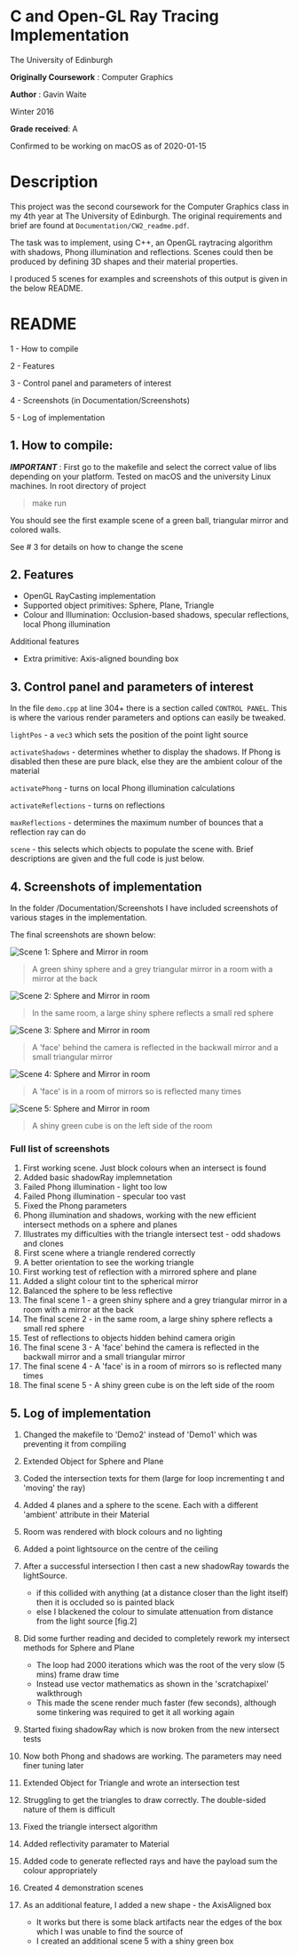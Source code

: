 # C and Open-GL Ray Tracing Implementation

The University of Edinburgh

**Originally Coursework** : Computer Graphics

**Author** : Gavin Waite

Winter 2016

**Grade received**: A 

Confirmed to be working on macOS as of 2020-01-15

# Description

This project was the second coursework for the Computer Graphics class in my 4th year at The University of Edinburgh. The original requirements and brief are found at `Documentation/CW2_readme.pdf`.

The task was to implement, using C++, an OpenGL raytracing algorithm with shadows, Phong illumination and reflections. Scenes could then be produced by defining 3D shapes and their material properties.

I produced 5 scenes for examples and screenshots of this output is given in the below README.

# README
1 - How to compile

2 - Features

3 - Control panel and parameters of interest

4 - Screenshots (in Documentation/Screenshots)

5 - Log of implementation

## 1. How to compile:

***IMPORTANT*** : First go to the makefile and select the correct value of libs depending on your platform. Tested on macOS and the university Linux machines.
In root directory of project

> make run

You should see the first example scene of a green ball, triangular mirror and colored walls.

See # 3 for details on how to change the scene

## 2. Features

- OpenGL RayCasting implementation
- Supported object primitives: Sphere, Plane, Triangle
- Colour and Illumination: Occlusion-based shadows, specular reflections, local Phong illumination

Additional features
- Extra primitive: Axis-aligned bounding box

## 3. Control panel and parameters of interest

In the file `demo.cpp` at line 304+ there is a section called `CONTROL PANEL`.
This is where the various render parameters and options can easily be tweaked.

`lightPos` - a `vec3` which sets the position of the point light source

`activateShadows` - determines whether to display the shadows. If Phong is disabled then these are pure black, else they are the ambient colour of the material

`activatePhong` - turns on local Phong illumination calculations

`activateReflections` - turns on reflections

`maxReflections` - determines the maximum number of bounces that a reflection ray can do

`scene` - this selects which objects to populate the scene with. Brief descriptions are given and the full code is just below.

## 4. Screenshots of implementation

In the folder /Documentation/Screenshots I have included screenshots of various stages in the implementation.

The final screenshots are shown below:

![Scene 1: Sphere and Mirror in room](Documentation/Screenshots/13_FinalScene1.png)

>A green shiny sphere and a grey triangular mirror in a room with a mirror at the back

![Scene 2: Sphere and Mirror in room](Documentation/Screenshots/14_FinalScene2.png)

> In the same room, a large shiny sphere reflects a small red sphere

![Scene 3: Sphere and Mirror in room](Documentation/Screenshots/16_FinalScene3.png)

> A 'face' behind the camera is reflected in the backwall mirror and a small triangular mirror

![Scene 4: Sphere and Mirror in room](Documentation/Screenshots/17_FinalScene4.png)

> A 'face' is in a room of mirrors so is reflected many times

![Scene 5: Sphere and Mirror in room](Documentation/Screenshots/18_FinalScene5.png)

> A shiny green cube is on the left side of the room

### Full list of screenshots

1. First working scene. Just block colours when an intersect is found
2. Added basic shadowRay implemnetation
3. Failed Phong illumination - light too low
4. Failed Phong illumination - specular too vast
5. Fixed the Phong parameters
6. Phong illumination and shadows, working with the new efficient intersect methods on a sphere and planes
7. Illustrates my difficulties with the triangle intersect test - odd shadows and clones
8. First scene where a triangle rendered correctly
9. A better orientation to see the working triangle
10. First working test of reflection with a mirrored sphere and plane
11. Added a slight colour tint to the spherical mirror
12. Balanced the sphere to be less reflective
13. The final scene 1 - a green shiny sphere and a grey triangular mirror in a room with a mirror at the back
14. The final scene 2 - in the same room, a large shiny sphere reflects a small red sphere
15. Test of reflections to objects hidden behind camera origin
16. The final scene 3 - A 'face' behind the camera is reflected in the backwall mirror and a small triangular mirror
17. The final scene 4 - A 'face' is in a room of mirrors so is reflected many times
18. The final scene 5 - A shiny green cube is on the left side of the room

## 5. Log of implementation

1. Changed the makefile to 'Demo2' instead of 'Demo1' which was preventing it from compiling
2. Extended Object for Sphere and Plane
3. Coded the intersection texts for them (large for loop incrementing t and 'moving' the ray)
4. Added 4 planes and a sphere to the scene. Each with a different 'ambient' attribute in their Material
5. Room was rendered with block colours and no lighting
6. Added a point lightsource on the centre of the ceiling
7. After a successful intersection I then cast a new shadowRay towards the lightSource.
	- if this collided with anything (at a distance closer than the light itself) then it is occluded so is painted black
	- else I blackened the colour to simulate attenuation from distance from the light source [fig.2]
8. Did some further reading and decided to completely rework my intersect methods for Sphere and Plane
	- The loop had 2000 iterations which was the root of the very slow (5 mins) frame draw time
	- Instead use vector mathematics as shown in the 'scratchapixel' walkthrough
	- This made the scene render much faster (few seconds), although some tinkering was required to get it all working again
9. Started fixing shadowRay which is now broken from the new intersect tests
10. Now both Phong and shadows are working. The parameters may need finer tuning later
11. Extended Object for Triangle and wrote an intersection test
12. Struggling to get the triangles to draw correctly. The double-sided nature of them is difficult
13. Fixed the triangle intersect algorithm
14. Added reflectivity paramater to Material
15. Added code to generate reflected rays and have the payload sum the colour appropriately
16. Created 4 demonstration scenes

17. As an additional feature, I added a new shape - the AxisAligned box
	- It works but there is some black artifacts near the edges of the box which I was unable to find the source of
	- I created an additional scene 5 with a shiny green box






